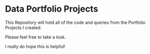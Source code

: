 # Data Portfolio Projects 

This Repository will hold all of the code and queries from the Portfolio Projects I created.

Please feel free to take a look.

I really do hope this is helpful!
